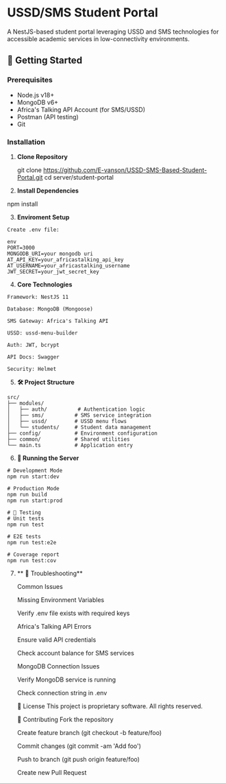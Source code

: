 # USSD/SMS Student Portal

A NestJS-based student portal leveraging USSD and SMS technologies for accessible academic services in low-connectivity environments.

## 🚀 Getting Started

### Prerequisites
- Node.js v18+
- MongoDB v6+
- Africa's Talking API Account (for SMS/USSD)
- Postman (API testing)
- Git

### Installation
1. **Clone Repository**
   
   git clone https://github.com/E-vanson/USSD-SMS-Based-Student-Portal.git
   cd server/student-portal

2.  **Install Dependencies**    

   npm install

3.   **Enviroment Setup**    
    
    Create .env file:

    env
    PORT=3000
    MONGODB_URI=your mongodb uri
    AT_API_KEY=your_africastalking_api_key
    AT_USERNAME=your_africastalking_username
    JWT_SECRET=your_jwt_secret_key

4.   **Core Technologies**

    Framework: NestJS 11

    Database: MongoDB (Mongoose)

    SMS Gateway: Africa's Talking API

    USSD: ussd-menu-builder

    Auth: JWT, bcrypt

    API Docs: Swagger

    Security: Helmet 


5.   **🛠️ Project Structure**

    src/
    ├── modules/
    │   ├── auth/          # Authentication logic
    │   ├── sms/          # SMS service integration
    │   ├── ussd/         # USSD menu flows
    │   └── students/     # Student data management
    ├── config/           # Environment configuration
    ├── common/           # Shared utilities
    └── main.ts           # Application entry


6.   **🏃 Running the Server**

    # Development Mode
    npm run start:dev

    # Production Mode
    npm run build
    npm run start:prod

    # 🧪 Testing
    # Unit tests
    npm run test

    # E2E tests
    npm run test:e2e

    # Coverage report
    npm run test:cov


 7.   ** 🚨 Troubleshooting**

      Common Issues

      Missing Environment Variables

      Verify .env file exists with required keys

      Africa's Talking API Errors

      Ensure valid API credentials

      Check account balance for SMS services

      MongoDB Connection Issues

      Verify MongoDB service is running

      Check connection string in .env

      📄 License
      This project is proprietary software. All rights reserved.

      🤝 Contributing
      Fork the repository

      Create feature branch (git checkout -b feature/foo)

      Commit changes (git commit -am 'Add foo')

      Push to branch (git push origin feature/foo)

      Create new Pull Request

